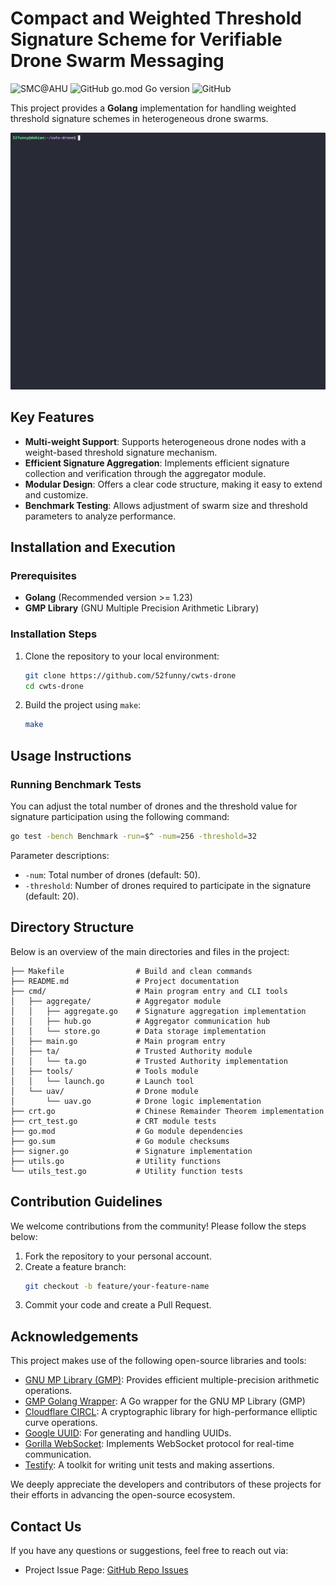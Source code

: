# Compact and Weighted Threshold Signature Scheme for Verifiable Drone Swarm Messaging

![SMC@AHU](https://img.shields.io/badge/SMC@-AHU-blue)
![GitHub go.mod Go version](https://img.shields.io/github/go-mod/go-version/52funny/cwts-drone)
![GitHub](https://img.shields.io/github/license/52funny/cwts-drone)

This project provides a **Golang** implementation for handling weighted threshold signature schemes in heterogeneous drone swarms.

![Demo](./demo.gif)


## Key Features

- **Multi-weight Support**: Supports heterogeneous drone nodes with a weight-based threshold signature mechanism.
- **Efficient Signature Aggregation**: Implements efficient signature collection and verification through the aggregator module.
- **Modular Design**: Offers a clear code structure, making it easy to extend and customize.
- **Benchmark Testing**: Allows adjustment of swarm size and threshold parameters to analyze performance.

## Installation and Execution

### Prerequisites

- **Golang** (Recommended version >= 1.23)
- **GMP Library** (GNU Multiple Precision Arithmetic Library)

### Installation Steps

1. Clone the repository to your local environment:

   ```bash
   git clone https://github.com/52funny/cwts-drone
   cd cwts-drone
   ```

2. Build the project using `make`:
   ```bash
   make
   ```

## Usage Instructions

### Running Benchmark Tests

You can adjust the total number of drones and the threshold value for signature participation using the following command:

```bash
go test -bench Benchmark -run=$^ -num=256 -threshold=32
```

Parameter descriptions:

- `-num`: Total number of drones (default: 50).
- `-threshold`: Number of drones required to participate in the signature (default: 20).

## Directory Structure

Below is an overview of the main directories and files in the project:

```
├── Makefile                # Build and clean commands
├── README.md               # Project documentation
├── cmd/                    # Main program entry and CLI tools
│   ├── aggregate/          # Aggregator module
│   │   ├── aggregate.go    # Signature aggregation implementation
│   │   ├── hub.go          # Aggregator communication hub
│   │   └── store.go        # Data storage implementation
│   ├── main.go             # Main program entry
│   ├── ta/                 # Trusted Authority module
│   │   └── ta.go           # Trusted Authority implementation
│   ├── tools/              # Tools module
│   │   └── launch.go       # Launch tool
│   └── uav/                # Drone module
│       └── uav.go          # Drone logic implementation
├── crt.go                  # Chinese Remainder Theorem implementation
├── crt_test.go             # CRT module tests
├── go.mod                  # Go module dependencies
├── go.sum                  # Go module checksums
├── signer.go               # Signature implementation
├── utils.go                # Utility functions
└── utils_test.go           # Utility function tests
```

## Contribution Guidelines

We welcome contributions from the community! Please follow the steps below:

1. Fork the repository to your personal account.
2. Create a feature branch:
   ```bash
   git checkout -b feature/your-feature-name
   ```
3. Commit your code and create a Pull Request.

## Acknowledgements

This project makes use of the following open-source libraries and tools:

- [GNU MP Library (GMP)](https://gmplib.org/): Provides efficient multiple-precision arithmetic operations.
- [GMP Golang Wrapper](https://github.com/ncw/gmp): A Go wrapper for the GNU MP Library (GMP)
- [Cloudflare CIRCL](https://github.com/cloudflare/circl): A cryptographic library for high-performance elliptic curve operations.
- [Google UUID](https://github.com/google/uuid): For generating and handling UUIDs.
- [Gorilla WebSocket](https://github.com/gorilla/websocket): Implements WebSocket protocol for real-time communication.
- [Testify](https://github.com/stretchr/testify): A toolkit for writing unit tests and making assertions.

We deeply appreciate the developers and contributors of these projects for their efforts in advancing the open-source ecosystem.

## Contact Us

If you have any questions or suggestions, feel free to reach out via:

- Project Issue Page: [GitHub Repo Issues](https://github.com/52funny/cwts-drone/issues)
